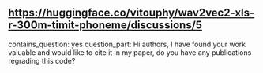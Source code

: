 ## https://huggingface.co/vitouphy/wav2vec2-xls-r-300m-timit-phoneme/discussions/5

contains_question: yes
question_part: Hi authors, I have found your work valuable and would like to cite it in my paper, do you have any publications regrading this code?